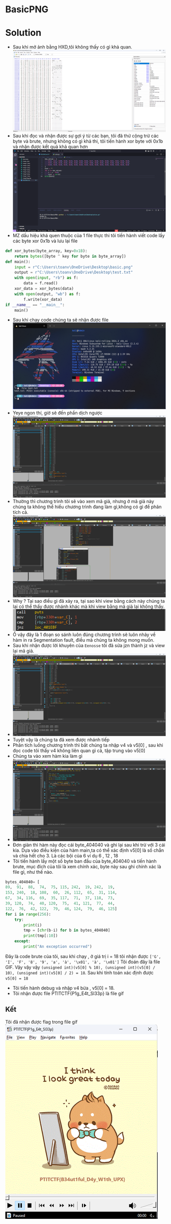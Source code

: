 # BasicPNG

# Solution

- Sau khi mở ảnh bằng HXD,tôi không thấy có gì khả quan.
![alt text](image_.png)
- Sau khi đọc và nhận được sự gợi ý từ các bạn, tôi đã thử cộng trừ các byte và brute, nhưng không có gì khả thi, tôi tiến hành xor byte với 0x1b và nhận được kết quả khả quan hơn
![alt text](image.png)
- MZ dấu hiệu khá quen thuộc của 1 file thực thi tôi tiến hành viết code lấy các byte xor 0x1b và lưu lại file
```Python
def xor_bytes(byte_array, key=0x1B):
    return bytes([byte ^ key for byte in byte_array])
def main():
    input = r"C:\Users\toanv\OneDrive\Desktop\basic.png"
    output = r"C:\Users\toanv\OneDrive\Desktop\test.txt"
    with open(input, "rb") as f:
        data = f.read()
    xor_data = xor_bytes(data)
    with open(output, "wb") as f:
        f.write(xor_data)
if __name__ == "__main__":
    main()
```
- Sau khi chạy code chúng ta sẽ nhận được file
![alt text](image-2.png)
- Yeye ngon thí, giờ sẽ đến phần dịch ngược
![alt text](image-3.png)
- Thường thì chương trình tôi sẽ vào xem mã giả, nhưng ở mã giả này chúng ta không thể hiểu chương trình đang làm gì,không có gì để phân tích cả.
![alt text](image-4.png)
- Why ? Tại sao điều gì đã xảy ra, tại sao khi view bằng cách này chúng ta lại có thể thấy được nhánh khác mà khi view bằng mã giả lại không thấy.
![alt text](image-5.png)
- Ồ vậy đây là 1 đoạn so sánh luôn đúng chương trình sẽ luôn nhảy về hàm in ra Segmentation fault, điều mà chúng ta không mong muốn.
- Sau khi nhận được lời khuyên của ```Eenosse``` tôi đã sửa jzn thành jz và view lại mã giả.
- ![alt text](image-6.png)
- Tuyệt vậy là chúng ta đã xem được nhánh tiếp
- Phân tích luồng chương trình thì bắt chúng ta nhập v4 và v5[0] , sau khi đọc code tôi thấy v4 không liên quan gì cả, tập trung vào v5[0]
- Chúng ta vào xem hàm kia làm gì
- ![alt text](image-7.png)
- Đơn giản thì hàm này đọc cái byte_404040 và ghi lại sau khi trừ với 3 cái kia. Dựa vào điều kiện của hàm main,ta có thể xác định v5[0] là số chẵn và chia hết cho 3. Là các bội của 6 ví dụ 6 , 12 , 18 
- Tôi tiến hành lấy một số byte ban đầu của byte_404040 và tiến hành brute, mục đích của tôi là xem chính xác, byte này sau ghi chính xác là file gì, như thế nào.
```Python
bytes_404040= [ 
89,  91,  88,  74,  75, 115, 242,  19, 242,  19, 
153, 240,  18, 108,  60,  26, 112,  65,  31, 114, 
67,  34, 116,  69,  35, 117,  71,  37, 118,  73, 
39, 120,  74,  40, 120,  75,  41, 121,  77,  44, 
122,  76,  42, 122,  79,  46, 124,  79,  46, 125]
for i in range(256):
    try:
        print(i)
        tmp = [chr(b-i) for b in bytes_404040]
        print(tmp[:10])
    except:
        print("An exception occurred")
```
Đây là code brute của tôi, sau khi chạy , ở giá trị i = 18 tôi nhận được ```['G', 'I', 'F', '8', '9', 'a', 'à', '\x01', 'à', '\x01']```
Tôi đoán đây là file GIF.
Vậy vậy vậy ```(unsigned int)(v5[0] % 10), (unsigned int)(v5[0] / 10), (unsigned int)(v5[0] / 2) = 18```. Sau khi tính toán xác định được ```v5[0] = 18```
- Tôi tiến hành debug và nhập v4 bừa , v5[0] = 18.
- Tôi nhận được file PTITCTF{P1g_E4t_Sl33p} là file gif
## Kết
Tôi đã nhận được flag trong file gif
![alt text](imageFlag.png)